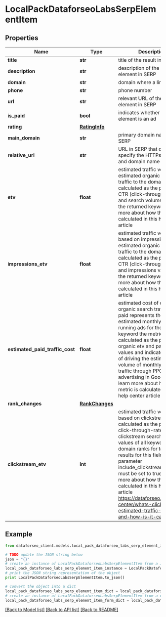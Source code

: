 # LocalPackDataforseoLabsSerpElementItem


## Properties

Name | Type | Description | Notes
------------ | ------------- | ------------- | -------------
**title** | **str** | title of the result in SERP | [optional] 
**description** | **str** | description of the results element in SERP | [optional] 
**domain** | **str** | domain where a link points | [optional] 
**phone** | **str** | phone number | [optional] 
**url** | **str** | relevant URL of the Ad element in SERP | [optional] 
**is_paid** | **bool** | indicates whether the element is an ad | [optional] 
**rating** | [**RatingInfo**](RatingInfo.md) |  | [optional] 
**main_domain** | **str** | primary domain name in SERP | [optional] 
**relative_url** | **str** | URL in SERP that does not specify the HTTPs protocol and domain name | [optional] 
**etv** | **float** | estimated traffic volume estimated organic monthly traffic to the domain calculated as the product of CTR (click-through-rate) and search volume values of the returned keyword learn more about how the metric is calculated in this help center article | [optional] 
**impressions_etv** | **float** | estimated traffic volume based on impressions estimated organic monthly traffic to the domain calculated as the product of CTR (click-through-rate) and impressions values of the returned keyword learn more about how the metric is calculated in this help center article | [optional] 
**estimated_paid_traffic_cost** | **float** | estimated cost of converting organic search traffic into paid represents the estimated monthly cost of running ads for the returned keyword the metric is calculated as the product of organic etv and paid cpc values and indicates the cost of driving the estimated volume of monthly organic traffic through PPC advertising in Google Search learn more about how the metric is calculated in this help center article | [optional] 
**rank_changes** | [**RankChanges**](RankChanges.md) |  | [optional] 
**clickstream_etv** | **int** | estimated traffic volume based on clickstream data calculated as the product of click-through-rate and clickstream search volume values of all keywords the domain ranks for to retrieve results for this field, the parameter include_clickstream_data must be set to true learn more about how the metric is calculated in this help center article https://dataforseo.com/help-center/whats-clickstream-estimated-traffic-volume-and-how-is-it-calculated | [optional] 

## Example

```python
from dataforseo_client.models.local_pack_dataforseo_labs_serp_element_item import LocalPackDataforseoLabsSerpElementItem

# TODO update the JSON string below
json = "{}"
# create an instance of LocalPackDataforseoLabsSerpElementItem from a JSON string
local_pack_dataforseo_labs_serp_element_item_instance = LocalPackDataforseoLabsSerpElementItem.from_json(json)
# print the JSON string representation of the object
print LocalPackDataforseoLabsSerpElementItem.to_json()

# convert the object into a dict
local_pack_dataforseo_labs_serp_element_item_dict = local_pack_dataforseo_labs_serp_element_item_instance.to_dict()
# create an instance of LocalPackDataforseoLabsSerpElementItem from a dict
local_pack_dataforseo_labs_serp_element_item_form_dict = local_pack_dataforseo_labs_serp_element_item.from_dict(local_pack_dataforseo_labs_serp_element_item_dict)
```
[[Back to Model list]](../README.md#documentation-for-models) [[Back to API list]](../README.md#documentation-for-api-endpoints) [[Back to README]](../README.md)


